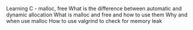 Learning C - malloc, free
What is the difference between automatic and dynamic allocation
What is malloc and free and how to use them
Why and when use malloc
How to use valgrind to check for memory leak
